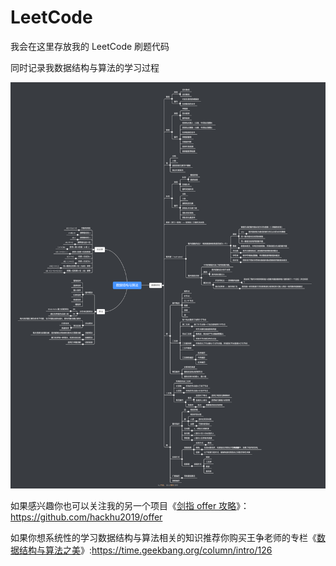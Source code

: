 # LeetCode
我会在这里存放我的 LeetCode 刷题代码

同时记录我数据结构与算法的学习过程

![常见数据结构与算法以及解法](img/数据结构与算法.png)

如果感兴趣你也可以关注我的另一个项目《[剑指 offer 攻略](https://github.com/hackhu2019/offer)》：https://github.com/hackhu2019/offer

如果你想系统性的学习数据结构与算法相关的知识推荐你购买王争老师的专栏《[数据结构与算法之美](https://time.geekbang.org/column/intro/126)》:https://time.geekbang.org/column/intro/126